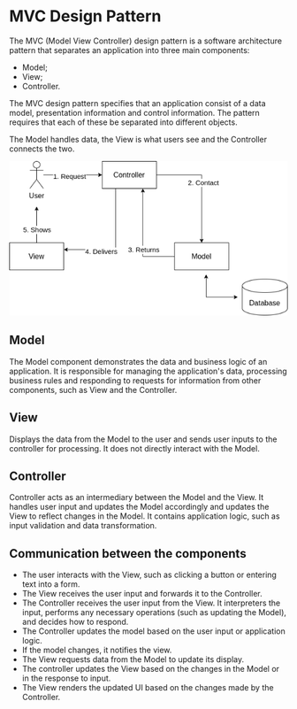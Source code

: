# MVC Design Pattern

The MVC (Model View Controller) design pattern is a software architecture pattern that
separates an application into three main components:

- Model;
- View;
- Controller.

The MVC design pattern specifies that an application consist of a data model,
presentation information and control information. The pattern requires that each of
these be separated into different objects.

The Model handles data, the View is what users see and the Controller connects the two.

![mvc](../images/mvc.png)

## Model

The Model component demonstrates the data and business logic of an application. It is
responsible for managing the application's data, processing business rules and
responding to requests for information from other components, such as View and the
Controller.

## View

Displays the data from the Model to the user and sends user inputs to the controller for
processing. It does not directly interact with the Model.

## Controller

Controller acts as an intermediary between the Model and the View. It handles user input
and updates the Model accordingly and updates the View to reflect changes in the Model.
It contains application logic, such as input validation and data transformation.

## Communication between the components

- The user interacts with the View, such as clicking a button or entering text into a
form.
- The View receives the user input and forwards it to the Controller.
- The Controller receives the user input from the View. It interpreters the input,
performs any necessary operations (such as updating the Model), and decides how to
respond.
- The Controller updates the model based on the user input or application logic.
- If the model changes, it notifies the view.
- The View requests data from the Model to update its display.
- The controller updates the View based on the changes in the Model or in the response
to input.
- The View renders the updated UI based on the changes made by the Controller.
